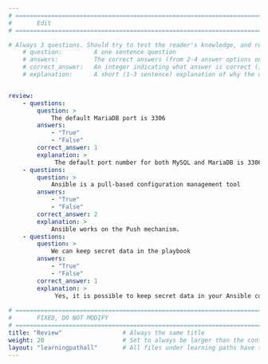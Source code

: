 ```yaml
---
# ================================================================================
#       Edit
# ================================================================================

# Always 3 questions. Should try to test the reader's knowledge, and reinforce the key points you want them to remember.
    # question:         A one sentence question
    # answers:          The correct answers (from 2-4 answer options only). Should be surrounded by quotes.
    # correct_answer:   An integer indicating what answer is correct (index starts from 0)
    # explanation:      A short (1-3 sentence) explanation of why the correct answer is correct. Can add aditional context if desired


review:
    - questions:
        question: >
            The default MariaDB port is 3306
        answers:
            - "True"
            - "False"
        correct_answer: 1                     
        explanation: >
             The default port number for both MySQL and MariaDB is 3306, but you can change it as required with changing the port variable in the /etc/mysql/mariadb.conf.d/50-server.cnf file.
    - questions:
        question: >
            Ansible is a pull-based configuration management tool
        answers:
            - "True"
            - "False"
        correct_answer: 2                     
        explanation: >
            Ansible works on the Push mechanism.
    - questions:
        question: >
            We can keep secret data in the playbook
        answers:
            - "True"
            - "False"
        correct_answer: 1                     
        explanation: >
             Yes, it is possible to keep secret data in your Ansible content with the use of Vault in playbooks.
               
# ================================================================================
#       FIXED, DO NOT MODIFY
# ================================================================================
title: "Review"                 # Always the same title
weight: 20                      # Set to always be larger than the content in this path
layout: "learningpathall"       # All files under learning paths have this same wrapper
---
```


